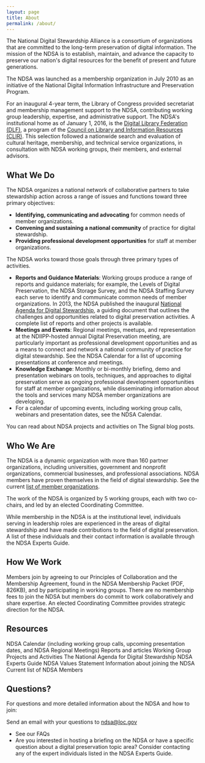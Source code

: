 ```yaml
---
layout: page
title: About
permalink: /about/
---
```


The National Digital Stewardship Alliance is a consortium of organizations that are committed to the long-term preservation of digital information. The mission of the NDSA is to establish, maintain, and advance the capacity to preserve our nation's digital resources for the benefit of present and future generations.

The NDSA was launched as a membership organization in July 2010 as an initiative of the National Digital Information Infrastructure and Preservation Program.

For an inaugural 4-year term, the Library of Congress provided secretariat and membership management support to the NDSA, contributing working group leadership, expertise, and administrative support. The NDSA's institutional home as of January 1, 2016, is the [Digital Library Federation (DLF)](https://www.diglib.org), a program of the [Council on Library and Information Resources (CLIR)](http://www.clir.org/). This selection followed a nationwide search and evaluation of cultural heritage, membership, and technical service organizations, in consultation with NDSA working groups, their members, and external advisors.

## What We Do
The NDSA organizes a national network of collaborative partners to take stewardship action across a range of issues and functions toward three primary objectives:

- **Identifying, communicating and advocating** for common needs of member organizations.
- **Convening and sustaining a national community** of practice for digital stewardship.
- **Providing professional development opportunities** for staff at member organizations.

The NDSA works toward those goals through three primary types of activities.

- **Reports and Guidance Materials**: Working groups produce a range of reports and guidance materials; for example, the Levels of Digital Preservation, the NDSA Storage Survey, and the NDSA Staffing Survey each serve to identify and communicate common needs of member organizations. In 2013, the NDSA published the inaugural [National Agenda for Digital Stewardship](http://ndsa.diglib.org/national-agenda/), a guiding document that outlines the challenges and opportunities related to digital preservation activities. A complete list of reports and other projects is available.
- **Meetings and Events**: Regional meetings, meetups, and representation at the NDIIPP-hosted annual Digital Preservation meeting, are particularly important as professional development opportunities and as a means to connect and network a national community of practice for digital stewardship. See the NDSA Calendar for a list of upcoming presentations at conference and meetings.
- **Knowledge Exchange**:  Monthly or bi-monthly briefing, demo and presentation webinars on tools, techniques, and approaches to digital preservation serve as ongoing professional development opportunities for staff at member organizations, while disseminating information about the tools and services many NDSA member organizations are developing.
- For a calendar of upcoming events, including working group calls, webinars and presentation dates, see the NDSA Calendar.

You can read about NDSA projects and activities on The Signal blog posts.

## Who We Are
The NDSA is a dynamic organization with more than 160 partner organizations, including universities, government and nonprofit organizations, commercial businesses, and professional associations. NDSA members have proven themselves in the field of digital stewardship. See the current [list of member organizations](http://ndsa.diglib.org/members/).

The work of the NDSA is organized by 5 working groups, each with two co-chairs, and led by an elected Coordinating Committee.

While membership in the NDSA is at the institutional level, individuals serving in leadership roles are experienced in the areas of digital stewardship and have made contributions to the field of digital preservation. A list of these individuals and their contact information is available through the NDSA Experts Guide.

## How We Work
Members join by agreeing to our Principles of Collaboration and the Membership Agreement, found in the NDSA Membership Packet (PDF, 826KB), and by participating in working groups. There are no membership fees to join the NDSA but members do commit to work collaboratively and share expertise. An elected Coordinating Committee provides strategic direction for the NDSA.

## Resources
NDSA Calendar (including working group calls, upcoming presentation dates, and NDSA Regional Meetings) Reports and articles Working Group Projects and Activities The National Agenda for Digital Stewardship NDSA Experts Guide NDSA Values Statement Information about joining the NDSA Current list of NDSA Members

## Questions?
For questions and more detailed information about the NDSA and how to join:

Send an email with your questions to ndsa@loc.gov

- See our FAQs
- Are you interested in hosting a briefing on the NDSA or have a specific question about a digital preservation topic area? Consider contacting any of the expert individuals listed in the NDSA Experts Guide.
